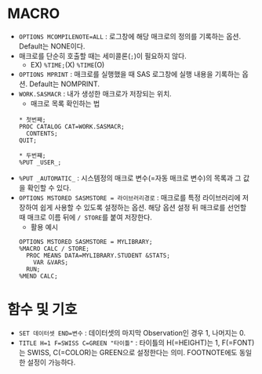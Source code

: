 # MACRO

- `OPTIONS MCOMPILENOTE=ALL` : 로그창에 해당 매크로의 정의를 기록하는 옵션. Default는 NONE이다.
- 매크로를 단순히 호출할 때는 세미콜론(`;`)이 필요하지 않다.
  - EX) `%TIME;`(X) `%TIME`(O)
- `OPTIONS MPRINT` : 매크로를 실행했을 때 SAS 로그창에 실행 내용을 기록하는 옵션. Default는 NOMPRINT.
- `WORK.SASMACR` : 내가 생성한 매크로가 저장되는 위치.
  - 매크로 목록 확인하는 법
  ```SAS
  * 첫번째;
  PROC CATALOG CAT=WORK.SASMACR;
    CONTENTS;
  QUIT;
  
  * 두번쨰;
  %PUT _USER_;
  ```
- `%PUT _AUTOMATIC_` : 시스템정의 매크로 변수(=자동 매크로 변수)의 목록과 그 값을 확인할 수 있다.
- `OPTIONS MSTORED SASMSTORE = 라이브러리경로` : 매크로를 특정 라이브러리에 저장하여 쉽게 사용할 수 있도록 설정하는 옵션. 해당 옵션 설정 뒤 매크로를 선언할 때 매크로 이름 뒤에 `/ STORE`를 붙여 저장한다.
  - 활용 예시
  ```SAS
  OPTIONS MSTORED SASMSTORE = MYLIBRARY;
  %MACRO CALC / STORE;
    PROC MEANS DATA=MYLIBRARY.STUDENT &STATS;
      VAR &VARS;
    RUN;
  %MEND CALC;
  ```

# 함수 및 기호
- `SET 데이터셋 END=변수` : 데이터셋의 마지막 Observation인 경우 1, 나머지는 0.
- `TITLE H=1 F=SWISS C=GREEN "타이틀"` : 타이틀의 H(=HEIGHT)는 1, F(=FONT)는 SWISS, C(=COLOR)는 GREEN으로 설정한다는 의미. FOOTNOTE에도 동일한 설정이 가능하다.
